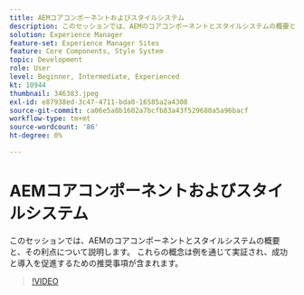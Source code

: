 ```yaml
---
title: AEMコアコンポーネントおよびスタイルシステム
description: このセッションでは、AEMのコアコンポーネントとスタイルシステムの概要と、その利点について説明します。 これらの概念は例を通じて実証され、成功と導入を促進するための推奨事項が含まれます。
solution: Experience Manager
feature-set: Experience Manager Sites
feature: Core Components, Style System
topic: Development
role: User
level: Beginner, Intermediate, Experienced
kt: 10944
thumbnail: 346383.jpeg
exl-id: e87938ed-3c47-4711-bda0-16585a2a4308
source-git-commit: ca06e5a8b1602a7bcfb83a43f529680a5a96bacf
workflow-type: tm+mt
source-wordcount: '86'
ht-degree: 0%

---
```


# AEMコアコンポーネントおよびスタイルシステム

このセッションでは、AEMのコアコンポーネントとスタイルシステムの概要と、その利点について説明します。 これらの概念は例を通じて実証され、成功と導入を促進するための推奨事項が含まれます。

>[!VIDEO](https://video.tv.adobe.com/v/346383/?quality=12&learn=on)
